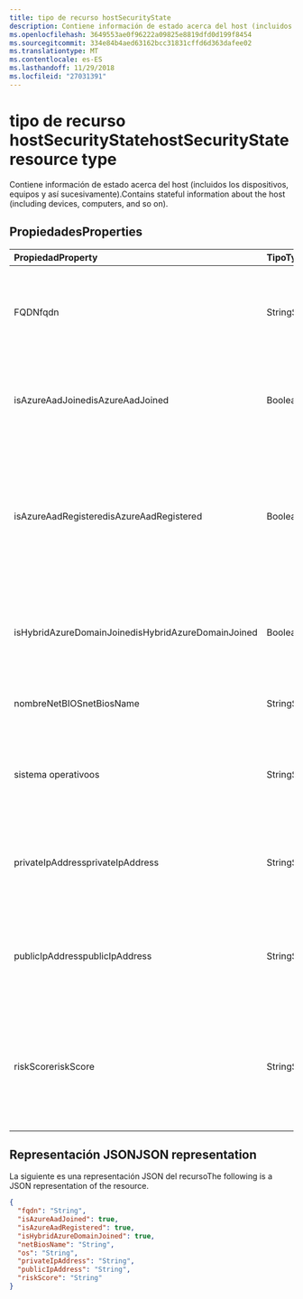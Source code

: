 ```yaml
---
title: tipo de recurso hostSecurityState
description: Contiene información de estado acerca del host (incluidos los dispositivos, equipos y así sucesivamente).
ms.openlocfilehash: 3649553ae0f96222a09825e8819dfd0d199f8454
ms.sourcegitcommit: 334e84b4aed63162bcc31831cffd6d363dafee02
ms.translationtype: MT
ms.contentlocale: es-ES
ms.lasthandoff: 11/29/2018
ms.locfileid: "27031391"
---
```

# <a name="hostsecuritystate-resource-type"></a><span data-ttu-id="2111e-103">tipo de recurso hostSecurityState</span><span class="sxs-lookup"><span data-stu-id="2111e-103">hostSecurityState resource type</span></span>

<span data-ttu-id="2111e-104">Contiene información de estado acerca del host (incluidos los dispositivos, equipos y así sucesivamente).</span><span class="sxs-lookup"><span data-stu-id="2111e-104">Contains stateful information about the host (including devices, computers, and so on).</span></span>

## <a name="properties"></a><span data-ttu-id="2111e-105">Propiedades</span><span class="sxs-lookup"><span data-stu-id="2111e-105">Properties</span></span>

| <span data-ttu-id="2111e-106">Propiedad</span><span class="sxs-lookup"><span data-stu-id="2111e-106">Property</span></span>   | <span data-ttu-id="2111e-107">Tipo</span><span class="sxs-lookup"><span data-stu-id="2111e-107">Type</span></span>|<span data-ttu-id="2111e-108">Descripción</span><span class="sxs-lookup"><span data-stu-id="2111e-108">Description</span></span>|
|:---------------|:--------|:----------|
|<span data-ttu-id="2111e-109">FQDN</span><span class="sxs-lookup"><span data-stu-id="2111e-109">fqdn</span></span>|<span data-ttu-id="2111e-110">String</span><span class="sxs-lookup"><span data-stu-id="2111e-110">String</span></span>|<span data-ttu-id="2111e-111">FQDN (nombre de dominio completo) de host (por ejemplo, `machine.company.com`).</span><span class="sxs-lookup"><span data-stu-id="2111e-111">Host FQDN (Fully Qualified Domain Name) (for example, `machine.company.com`).</span></span>|
|<span data-ttu-id="2111e-112">isAzureAadJoined</span><span class="sxs-lookup"><span data-stu-id="2111e-112">isAzureAadJoined</span></span>|<span data-ttu-id="2111e-113">Booleano</span><span class="sxs-lookup"><span data-stu-id="2111e-113">Boolean</span></span>|<span data-ttu-id="2111e-114">Es True si el host es el dominio unido a Azure los servicios de dominio de Active Directory.</span><span class="sxs-lookup"><span data-stu-id="2111e-114">True if the host is domain joined to Azure Active Directory Domain Services.</span></span>|
|<span data-ttu-id="2111e-115">isAzureAadRegistered</span><span class="sxs-lookup"><span data-stu-id="2111e-115">isAzureAadRegistered</span></span>|<span data-ttu-id="2111e-116">Booleano</span><span class="sxs-lookup"><span data-stu-id="2111e-116">Boolean</span></span>|<span data-ttu-id="2111e-117">Es True si el host registrado con Azure Active Directory dispositivo de registro (BYOD dispositivos - es decir, no totalmente administrados por empresa).</span><span class="sxs-lookup"><span data-stu-id="2111e-117">True if the host registered with Azure Active Directory Device Registration (BYOD devices - that is, not fully managed by enterprise).</span></span>|
|<span data-ttu-id="2111e-118">isHybridAzureDomainJoined</span><span class="sxs-lookup"><span data-stu-id="2111e-118">isHybridAzureDomainJoined</span></span>|<span data-ttu-id="2111e-119">Booleano</span><span class="sxs-lookup"><span data-stu-id="2111e-119">Boolean</span></span>|<span data-ttu-id="2111e-120">Es True si el host está unido a un dominio de Active Directory local de dominio.</span><span class="sxs-lookup"><span data-stu-id="2111e-120">True if the host is domain joined to an on-premises Active Directory domain.</span></span>|
|<span data-ttu-id="2111e-121">nombreNetBIOS</span><span class="sxs-lookup"><span data-stu-id="2111e-121">netBiosName</span></span>|<span data-ttu-id="2111e-122">String</span><span class="sxs-lookup"><span data-stu-id="2111e-122">String</span></span>|<span data-ttu-id="2111e-123">El nombre de host local, sin el nombre de dominio DNS.</span><span class="sxs-lookup"><span data-stu-id="2111e-123">The local host name, without the DNS domain name.</span></span>|
|<span data-ttu-id="2111e-124">sistema operativo</span><span class="sxs-lookup"><span data-stu-id="2111e-124">os</span></span>|<span data-ttu-id="2111e-125">String</span><span class="sxs-lookup"><span data-stu-id="2111e-125">String</span></span>|<span data-ttu-id="2111e-126">Sistema operativo del host.</span><span class="sxs-lookup"><span data-stu-id="2111e-126">Host Operating System.</span></span> <span data-ttu-id="2111e-127">(Por ejemplo, Windows10, Mac OS, RHEL, etcetera.).</span><span class="sxs-lookup"><span data-stu-id="2111e-127">(For example, Windows10, MacOS, RHEL, etc.).</span></span>|
|<span data-ttu-id="2111e-128">privateIpAddress</span><span class="sxs-lookup"><span data-stu-id="2111e-128">privateIpAddress</span></span>|<span data-ttu-id="2111e-129">String</span><span class="sxs-lookup"><span data-stu-id="2111e-129">String</span></span>|<span data-ttu-id="2111e-130">Dirección de IPv4 o IPv6 (no enrutable) privada (consulte [RFC 1918](https://tools.ietf.org/html/rfc1918)) en el momento de la alerta.</span><span class="sxs-lookup"><span data-stu-id="2111e-130">Private (not routable) IPv4 or IPv6 address (see [RFC 1918](https://tools.ietf.org/html/rfc1918)) at the time of the alert.</span></span>|
|<span data-ttu-id="2111e-131">publicIpAddress</span><span class="sxs-lookup"><span data-stu-id="2111e-131">publicIpAddress</span></span>|<span data-ttu-id="2111e-132">String</span><span class="sxs-lookup"><span data-stu-id="2111e-132">String</span></span>|<span data-ttu-id="2111e-133">Dirección IPv4 o IPv6 enrutable públicamente (consulte [RFC 1918](https://tools.ietf.org/html/rfc1918)) en el momento de la alerta.</span><span class="sxs-lookup"><span data-stu-id="2111e-133">Publicly routable IPv4 or IPv6 address (see [RFC 1918](https://tools.ietf.org/html/rfc1918)) at time of the alert.</span></span>|
|<span data-ttu-id="2111e-134">riskScore</span><span class="sxs-lookup"><span data-stu-id="2111e-134">riskScore</span></span>|<span data-ttu-id="2111e-135">String</span><span class="sxs-lookup"><span data-stu-id="2111e-135">String</span></span>|<span data-ttu-id="2111e-136">Puntuación de riesgo proveedor-generado/calculado del host.</span><span class="sxs-lookup"><span data-stu-id="2111e-136">Provider-generated/calculated risk score of the host.</span></span>  <span data-ttu-id="2111e-137">Valor recomendado el rango de 0-1, lo que equivale a un porcentaje.</span><span class="sxs-lookup"><span data-stu-id="2111e-137">Recommended value range of 0-1, which equates to a percentage.</span></span>|

## <a name="json-representation"></a><span data-ttu-id="2111e-138">Representación JSON</span><span class="sxs-lookup"><span data-stu-id="2111e-138">JSON representation</span></span>

<span data-ttu-id="2111e-139">La siguiente es una representación JSON del recurso</span><span class="sxs-lookup"><span data-stu-id="2111e-139">The following is a JSON representation of the resource.</span></span>

<!-- {
  "blockType": "resource",
  "optionalProperties": [

  ],
  "@odata.type": "microsoft.graph.hostSecurityState"
}-->

```json
{
  "fqdn": "String",
  "isAzureAadJoined": true,
  "isAzureAadRegistered": true,
  "isHybridAzureDomainJoined": true,
  "netBiosName": "String",
  "os": "String",
  "privateIpAddress": "String",
  "publicIpAddress": "String",
  "riskScore": "String"
}

```

<!-- uuid: 8fcb5dbc-d5aa-4681-8e31-b001d5168d79
2015-10-25 14:57:30 UTC -->
<!-- {
  "type": "#page.annotation",
  "description": "hostSecurityState resource",
  "keywords": "",
  "section": "documentation",
  "tocPath": ""
}-->
